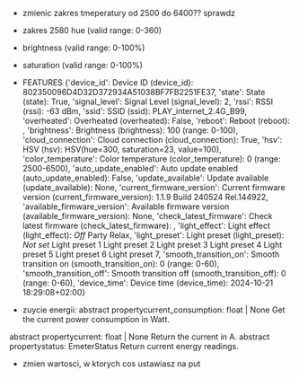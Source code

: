 - zmienic zakres tmeperatury od 2500 do 6400?? sprawdz
- zakres 2580 hue (valid range: 0-360)
- brightness (valid range: 0-100%)
- saturation (valid range: 0-100%)
- FEATURES  {'device_id': Device ID (device_id): 802350096D4D32D372934A51038BF7FB2251FE37, 'state': State (state): True, 'signal_level': Signal Level (signal_level): 2, 'rssi': RSSI (rssi): -63 dBm, 'ssid': SSID (ssid): PLAY_internet_2.4G_B99, 'overheated': Overheated (overheated): False, 'reboot': Reboot (reboot): <Action>, 'brightness': Brightness (brightness): 100 (range: 0-100), 'cloud_connection': Cloud connection (cloud_connection): True, 'hsv': HSV (hsv): HSV(hue=300, saturation=23, value=100), 'color_temperature': Color temperature (color_temperature): 0 (range: 2500-6500), 'auto_update_enabled': Auto update enabled (auto_update_enabled): False, 'update_available': Update available (update_available): None, 'current_firmware_version': Current firmware version (current_firmware_version): 1.1.9 Build 240524 Rel.144922, 'available_firmware_version': Available firmware version (available_firmware_version): None, 'check_latest_firmware': Check latest firmware (check_latest_firmware): <Action>, 'light_effect': Light effect (light_effect): *Off* Party Relax, 'light_preset': Light preset (light_preset): *Not set* Light preset 1 Light preset 2 Light preset 3 Light preset 4 Light preset 5 Light preset 6 Light preset 7, 'smooth_transition_on': Smooth transition on (smooth_transition_on): 0 (range: 0-60), 'smooth_transition_off': Smooth transition off (smooth_transition_off): 0 (range: 0-60), 'device_time': Device time (device_time): 2024-10-21 18:29:08+02:00}

- zuycie energii: 
abstract propertycurrent_consumption: float | None
Get the current power consumption in Watt.

abstract propertycurrent: float | None
Return the current in A.
abstract propertystatus: EmeterStatus
Return current energy readings.
- zmien wartosci, w ktorych cos ustawiasz na put
